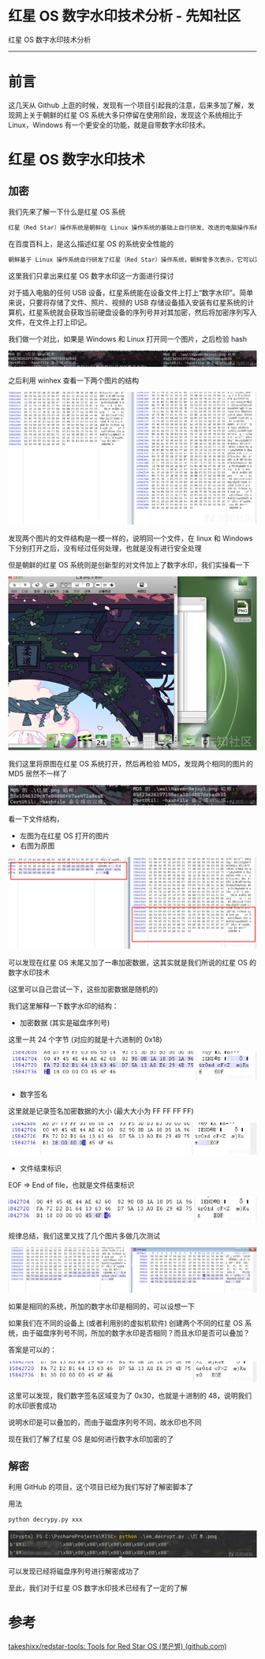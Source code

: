 

# 红星 OS 数字水印技术分析 - 先知社区

红星 OS 数字水印技术分析

- - -

# 前言

这几天从 Github 上逛的时候，发现有一个项目引起我的注意，后来多加了解，发现网上关于朝鲜的红星 OS 系统大多只停留在使用阶段，发现这个系统相比于 Linux，Windows 有一个更安全的功能，就是自带数字水印技术。

# 红星 OS 数字水印技术

## 加密

我们先来了解一下什么是红星 OS 系统

```bash
红星（Red Star）操作系统是朝鲜在 Linux 操作系统的基础上自行研发、改进的电脑操作系统，技术上尽管与微软的 Windows 不同，但使用环境和设计与 Windows 非常相似，尤其是桌面环境，与 Windows 几乎相同。而新版的红星操作系统界面则与苹果 OS X 相似。
```

在百度百科上，是这么描述红星 OS 的系统安全性能的

```bash
朝鲜基于 Linux 操作系统自行研发了红星（Red Star）操作系统，朝鲜曾多次表示，它可以完全阻止黑客攻击，但是安全公司 Hacker House 在红星操作系统中发现了一个漏洞，通过诱使用户打开恶意链接，潜在攻击者可以远程访问运行红星电脑，而这种安全漏洞可用于安装恶意软件或利用运行红星操作系统的电脑。
```

这里我们只拿出来红星 OS 数字水印这一方面进行探讨

对于插入电脑的任何 USB 设备，红星系统能在设备文件上打上“数字水印”。简单来说，只要将存储了文件、照片、视频的 USB 存储设备插入安装有红星系统的计算机，红星系统就会获取当前硬盘设备的序列号并对其加密，然后将加密序列写入文件，在文件上打上印记。

我们做一个对比，如果是 Windows 和 Linux 打开同一个图片，之后检验 hash

[![](assets/1706233175-0a65bde4b6e659d6ed9e8e38be1024fb.png)](https://xzfile.aliyuncs.com/media/upload/picture/20240124140435-7346b800-ba7e-1.png)

之后利用 winhex 查看一下两个图片的结构

[![](assets/1706233175-2ddfc2a07aa6b458df1996a421561f61.png)](https://xzfile.aliyuncs.com/media/upload/picture/20240124140442-772820e4-ba7e-1.png)

发现两个图片的文件结构是一模一样的，说明同一个文件，在 linux 和 Windows 下分别打开之后，没有经过任何处理，也就是没有进行安全处理

但是朝鲜的红星 OS 系统则是创新型的对文件加上了数字水印，我们实操看一下

[![](assets/1706233175-228aaabb2d1127d2c3f148a0e0333d5e.png)](https://xzfile.aliyuncs.com/media/upload/picture/20240124140447-7a37d48c-ba7e-1.png)

我们这里将原图在红星 OS 系统打开，然后再检验 MD5，发现两个相同的图片的 MD5 居然不一样了

[![](assets/1706233175-036cf56e4afd0c7d2ea1a825b1f8670a.png)](https://xzfile.aliyuncs.com/media/upload/picture/20240124140451-7c960b54-ba7e-1.png)

看一下文件结构，

-   左图为在红星 OS 打开的图片
-   右图为原图

[![](assets/1706233175-b57f978d4dcd29cd008ae5e455957971.png)](https://xzfile.aliyuncs.com/media/upload/picture/20240124140455-7f45b296-ba7e-1.png)

可以发现在红星 OS 末尾又加了一串加密数据，这其实就是我们所说的红星 OS 的数字水印技术

(这里可以自己尝试一下，这些加密数据是随机的)

我们这里解释一下数字水印的结构：

-   加密数据 (其实是磁盘序列号)

这里一共 24 个字节 (对应的就是十六进制的 0x18)

[![](assets/1706233175-9a3c9e750689149bf317b233638c55f9.png)](https://xzfile.aliyuncs.com/media/upload/picture/20240124140500-820d7496-ba7e-1.png)

-   数字签名

这里就是记录签名加密数据的大小 (最大大小为 FF FF FF FF)

[![](assets/1706233175-189b205268c5b47f50470181baad22a1.png)](https://xzfile.aliyuncs.com/media/upload/picture/20240124140504-84a55ca0-ba7e-1.png)

-   文件结束标识

EOF => End of file，也就是文件结束标识

[![](assets/1706233175-96b7f258c3ef044adc85766ac77907a3.png)](https://xzfile.aliyuncs.com/media/upload/picture/20240124140513-89d0c304-ba7e-1.png)

规律总结，我们这里又找了几个图片多做几次测试

[![](assets/1706233175-975f8ec8f51ea341e7e2301587009893.png)](https://xzfile.aliyuncs.com/media/upload/picture/20240124140517-8c3fe07a-ba7e-1.png)

如果是相同的系统，所加的数字水印是相同的，可以设想一下

如果我们在不同的设备上 (或者利用别的虚拟机软件) 创建两个不同的红星 OS 系统，由于磁盘序列号不同，所加的数字水印是否相同？而且水印是否可以叠加？

答案是可以的：

[![](assets/1706233175-aa7c7d8dfda23e5df8e7b31ad0c14833.png)](https://xzfile.aliyuncs.com/media/upload/picture/20240124140522-8f6b112a-ba7e-1.png)

这里可以发现，我们数字签名区域变为了 0x30，也就是十进制的 48，说明我们的水印嵌套成功

说明水印是可以叠加的，而由于磁盘序列号不同，故水印也不同

现在我们了解了红星 OS 是如何进行数字水印加密的了

## 解密

利用 GitHub 的项目，这个项目已经为我们写好了解密脚本了

用法

```bash
python decrypy.py xxx
```

[![](assets/1706233175-4b65fdb3d098489ecae9c37a628e5a63.png)](https://xzfile.aliyuncs.com/media/upload/picture/20240124140530-93de32dc-ba7e-1.png)

可以发现已经将磁盘序列号进行解密成功了

至此，我们对于红星 OS 数字水印技术已经有了一定的了解

# 参考

[takeshixx/redstar-tools: Tools for Red Star OS (붉은별) (github.com)](https://github.com/takeshixx/redstar-tools)
